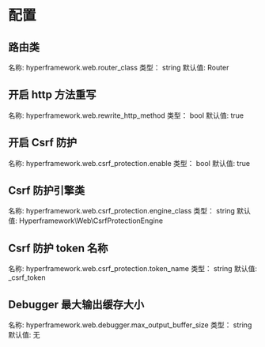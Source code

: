 # 配置
## 路由类
名称: hyperframework.web.router_class
类型： string
默认值: Router
## 开启 http 方法重写
名称: hyperframework.web.rewrite_http_method
类型： bool
默认值: true
## 开启 Csrf 防护
名称: hyperframework.web.csrf_protection.enable
类型： bool
默认值: true
## Csrf 防护引擎类
名称: hyperframework.web.csrf_protection.engine_class
类型： string
默认值: Hyperframework\Web\CsrfProtectionEngine
## Csrf 防护 token 名称
名称: hyperframework.web.csrf_protection.token_name
类型： string
默认值: _csrf_token
## Debugger 最大输出缓存大小
名称: hyperframework.web.debugger.max_output_buffer_size
类型： string
默认值: 无
